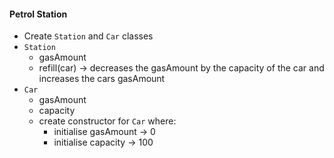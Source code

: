 #### Petrol Station
- Create `Station` and `Car` classes
- `Station`
  - gasAmount
  - refill(car) -> decreases the gasAmount by the capacity of the car and increases the cars gasAmount
- `Car`
  - gasAmount
  - capacity
  - create constructor for `Car` where:
    - initialise gasAmount -> 0
    - initialise capacity -> 100
